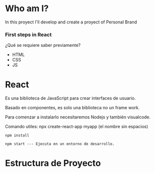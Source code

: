 # Who am I?

In this proyect I'll develop and create a proyect of Personal Brand

### First steps in React

¿Qué se requiere saber previamente?

- HTML
- CSS
- JS

# React 
Es una biblioteca de JavaScript para crear interfaces de usuario.

Basado en componentes, es solo una biblioteca no un frame work.

Para comenzar a instalarlo necesitaremos Nodejs y también visualcode.


Comando utiles:
    npx create-react-app myapp
    (el nombre sin espacios)

    npm install

    npm start --- Ejecuta en un entorno de desarrollo.

# Estructura de Proyecto    